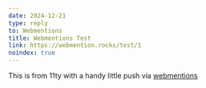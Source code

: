 ```yaml
---
date: 2024-12-21
type: reply
to: Webmentions
title: Webmentions Test
link: https://webmention.rocks/test/1
noindex: true
---
```


This is from 11ty with a handy little push via [webmentions](https://webmentions.io)
